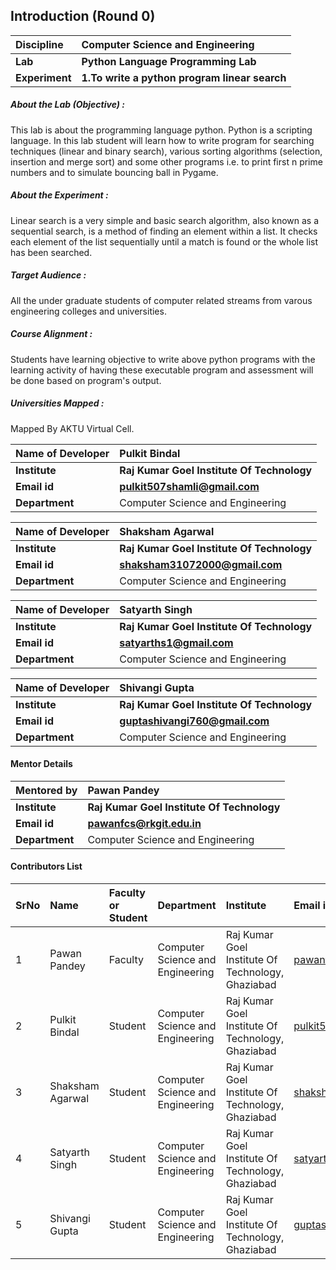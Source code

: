 ## Introduction (Round 0)

<b>Discipline | <b>Computer Science and Engineering 
:--|:--|
<b> Lab | <b> Python Language Programming Lab
<b> Experiment|     <b> 1.To write a python program linear search

<h5> About the Lab (Objective) : </h5>

This lab is about the programming language python. Python is a scripting language. In this lab student will learn how to write program for searching techniques (linear and binary search), various sorting algorithms (selection, insertion and merge sort) and some other programs i.e. to print first n prime numbers and to simulate bouncing ball in Pygame.
   

<h5> About the Experiment : </h5>

Linear search is a very simple and basic search algorithm, also known as a sequential search, is a method of finding an element within a list. It checks each element of the list sequentially until a match is found or the whole list has been searched.

<h5> Target Audience : </h5>

All the under graduate students of computer related streams from varous engineering colleges and universities.

<h5> Course Alignment : </h5>

Students have learning objective to write above python programs with the learning activity of having these executable program and assessment will be done based on program's output.

<h5> Universities Mapped : </h5>

Mapped By AKTU Virtual Cell.

<b>Name of Developer | <b> Pulkit Bindal
:--|:--|
<b> Institute | <b> Raj Kumar Goel Institute Of Technology
<b> Email id|     <b> pulkit507shamli@gmail.com
<b> Department | Computer Science and Engineering

<b>Name of Developer | <b> Shaksham Agarwal
:--|:--|
<b> Institute | <b> Raj Kumar Goel Institute Of Technology
<b> Email id|     <b> shaksham31072000@gmail.com
<b> Department | Computer Science and Engineering

<b>Name of Developer | <b> Satyarth Singh
:--|:--|
<b> Institute | <b> Raj Kumar Goel Institute Of Technology
<b> Email id|     <b> satyarths1@gmail.com
<b> Department | Computer Science and Engineering

<b>Name of Developer | <b> Shivangi Gupta
:--|:--|
<b> Institute | <b> Raj Kumar Goel Institute Of Technology
<b> Email id|     <b> guptashivangi760@gmail.com
<b> Department | Computer Science and Engineering

#### Mentor Details

<b>Mentored by | <b> Pawan Pandey
:--|:--|
<b> Institute | <b> Raj Kumar Goel Institute Of Technology
<b> Email id|     <b> pawanfcs@rkgit.edu.in
<b> Department | Computer Science and Engineering

#### Contributors List

SrNo | Name | Faculty or Student | Department| Institute | Email id
:--|:--|:--|:--|:--|:--|
1 | Pawan Pandey | Faculty | Computer Science and Engineering | Raj Kumar Goel Institute Of Technology, Ghaziabad | pawanfcs@rkgit.edu.in
2 | Pulkit Bindal | Student | Computer Science and Engineering | Raj Kumar Goel Institute Of Technology, Ghaziabad | pulkit507shamli@gmail.com
3 | Shaksham Agarwal | Student | Computer Science and Engineering | Raj Kumar Goel Institute Of Technology, Ghaziabad | shaksham31072000@gmail.com
4 | Satyarth Singh | Student | Computer Science and Engineering | Raj Kumar Goel Institute Of Technology, Ghaziabad | satyarths1@gmail.com
5 | Shivangi Gupta | Student | Computer Science and Engineering | Raj Kumar Goel Institute Of Technology, Ghaziabad | guptashivangi760@gmail.com


